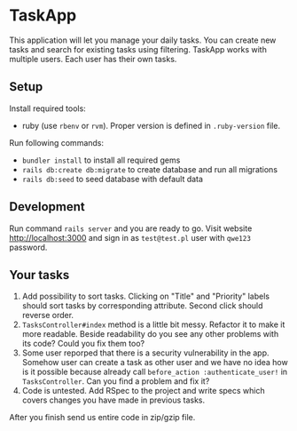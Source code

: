 # TaskApp

This application will let you manage your daily tasks. You can create new tasks and search for existing tasks using filtering.
TaskApp works with multiple users. Each user has their own tasks.

## Setup

Install required tools:
* ruby (use `rbenv` or `rvm`). Proper version is defined in `.ruby-version` file.

Run following commands:
* `bundler install` to install all required gems
* `rails db:create db:migrate` to create database and run all migrations
* `rails db:seed` to seed database with default data

## Development

Run command `rails server` and you are ready to go.
Visit website [http://localhost:3000](http://localhost:3000) and sign in as `test@test.pl` user with `qwe123` password.

## Your tasks

1. Add possibility to sort tasks. Clicking on "Title" and "Priority" labels should sort tasks by corresponding attribute. Second click should reverse order.
2. `TasksController#index` method is a little bit messy. Refactor it to make it more readable. Beside readability do you see any other problems with its code? Could you fix them too?
3. Some user reporped that there is a security vulnerability in the app. Somehow user can create a task as other user and we have no idea how is it possible because already call `before_action :authenticate_user!` in `TasksController`. Can you find a problem and fix it?
4. Code is untested. Add RSpec to the project and write specs which covers changes you have made in previous tasks.

After you finish send us entire code in zip/gzip file.
